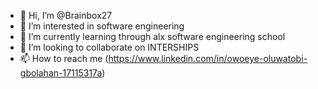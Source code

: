- 👋 Hi, I’m @Brainbox27
- 👀 I’m interested in software engineering
- 🌱 I’m currently learning through alx software engineering school
- 💞️ I’m looking to collaborate on INTERSHIPS
- 📫 How to reach me (https://www.linkedin.com/in/owoeye-oluwatobi-gbolahan-17115317a)

<!---
Brainbox27/Brainbox27 is a ✨ special ✨ repository because its `README.md` (this file) appears on your GitHub profile.
You can click the Preview link to take a look at your changes.
--->
